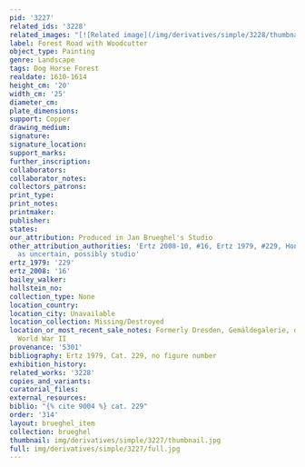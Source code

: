 ```yaml
---
pid: '3227'
related_ids: '3228'
related_images: "[![Related image](/img/derivatives/simple/3228/thumbnail.jpg)](/brughel/3228)"
label: Forest Road with Woodcutter
object_type: Painting
genre: Landscape
tags: Dog Horse Forest
realdate: 1610-1614
height_cm: '20'
width_cm: '25'
diameter_cm: 
plate_dimensions: 
support: Copper
drawing_medium: 
signature: 
signature_location: 
support_marks: 
further_inscription: 
collaborators: 
collaborator_notes: 
collectors_patrons: 
print_type: 
print_notes: 
printmaker: 
publisher: 
states: 
our_attribution: Produced in Jan Brueghel's Studio
other_attribution_authorities: 'Ertz 2008-10, #16, Ertz 1979, #229, Honig database
  as uncertain, possibly studio'
ertz_1979: '229'
ertz_2008: '16'
bailey_walker: 
hollstein_no: 
collection_type: None
location_country: 
location_city: Unavailable
location_collection: Missing/Destroyed
location_or_most_recent_sale_notes: Formerly Dresden, Gemäldegalerie, destroyed during
  World War II
provenance: '5301'
bibliography: Ertz 1979, Cat. 229, no figure number
exhibition_history: 
related_works: '3228'
copies_and_variants: 
curatorial_files: 
external_resources: 
biblio: "{% cite 9004 %} cat. 229"
order: '314'
layout: brueghel_item
collection: brueghel
thumbnail: img/derivatives/simple/3227/thumbnail.jpg
full: img/derivatives/simple/3227/full.jpg
---
```


